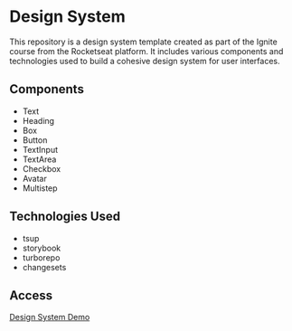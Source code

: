 # Design System 

This repository is a design system template created as part of the Ignite course from the Rocketseat platform. It includes various components and technologies used to build a cohesive design system for user interfaces.

## Components

- Text
- Heading
- Box
- Button
- TextInput
- TextArea
- Checkbox
- Avatar
- Multistep

## Technologies Used
- tsup
- storybook
- turborepo
- changesets

## Access
[Design System Demo](https://vitor-martini.github.io/design-system)